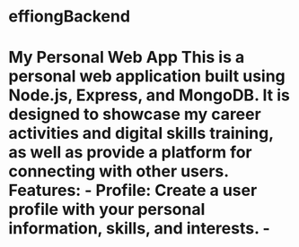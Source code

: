 # effiongBackend
# My Personal Web App  This is a personal web application built using Node.js, Express, and MongoDB. It is designed to showcase my career activities and digital skills training, as well as provide a platform for connecting with other users.  Features: - Profile: Create a user profile with your personal information, skills, and interests. - 
